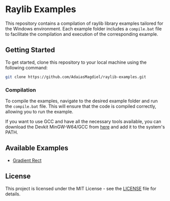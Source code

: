 # Raylib Examples

This repository contains a compilation of raylib library examples tailored for the Windows environment. Each example folder includes a `compile.bat` file to facilitate the compilation and execution of the corresponding example.

## Getting Started

To get started, clone this repository to your local machine using the following command:

```bash
git clone https://github.com/AdaiasMagdiel/raylib-examples.git
```

### Compilation

To compile the examples, navigate to the desired example folder and run the `compile.bat` file. This will ensure that the code is compiled correctly, allowing you to run the example.

If you want to use GCC and have all the necessary tools available, you can download the Devkit MinGW-W64/GCC from [here](https://github.com/skeeto/w64devkit/) and add it to the system's PATH.

## Available Examples

- [Gradient Rect](gradient_rect/main.c)

## License

This project is licensed under the MIT License - see the [LICENSE](LICENSE) file for details.
